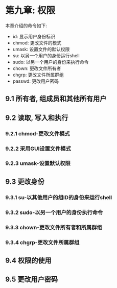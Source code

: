 # 第九章: 权限 #

本章介绍的命令如下:

- id: 显示用户身份标识
- chmod: 更改文件的模式
- umask: 设置文件的默认权限
- su: 以另一个用户的身份运行shell
- sudo: 以另一个用户的身份来执行命令
- chown: 更改文件所有者
- chgrp: 更改文件所属群组
- passwd: 更改用户密码

## 9.1 所有者, 组成员和其他所有用户 ##

## 9.2 读取, 写入和执行 ##

### 9.2.1 chmod-更改文件模式 ###

### 9.2.2 采用GUI设置文件模式 ###

### 9.2.3 umask-设置默认权限 ###

## 9.3 更改身份 ##

### 9.3.1 su-以其他用户的组ID的身份来运行shell ###

### 9.3.2 sudo-以另一个用户的身份执行命令 ###

### 9.3.3 chown-更改文件所有者和所属群组 ###

### 9.3.4 chgrp-更改文件所属群组 ###

## 9.4 权限的使用 ##

## 9.5 更改用户密码 ##
